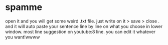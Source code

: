 # spamme
open it and you will get some weird .txt file.
just write on it > save > close .
and it will auto paste your sentence line by line on what you choose in lower window.
most line suggestion on youtube:8 line.
you can edit it whatever you want!wwww
